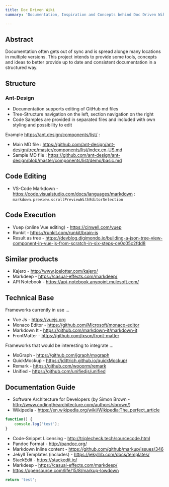 ```yaml
---
title: Doc Driven Wiki
summary: 'Documentation, Inspiration and Concepts behind Doc Driven Wiki.'

---
```

[//]: # (block)
## Abstract

Documentation often gets out of sync and is spread alonge many locations in multiple versions.
This project intends to provide some tools, concepts and ideas to better provide up to date
and consistent documentation in a structured way.

## Structure

### Ant-Design

- Documentation supports editing of GitHub md files
- Tree-Structure navigation on the left, section navigation on the right
- Code Samples are provided in separated files and included with own styling and possibility to edit

Example <https://ant.design/components/list/> :

- Main MD file : <https://github.com/ant-design/ant-design/tree/master/components/list/index.en-US.md>
- Sample MD file : <https://github.com/ant-design/ant-design/blob/master/components/list/demo/basic.md>

## Code Editing

- VS-Code Markdown - <https://code.visualstudio.com/docs/languages/markdown> : `markdown.preview.scrollPreviewWithEditorSelection` 

## Code Execution

- Vuep (online Vue editing) - <https://cinwell.com/vuep>
- Runkit - <https://runkit.com/runkit/brain-js>
- Result as tree - <https://devblog.digimondo.io/building-a-json-tree-view-component-in-vue-js-from-scratch-in-six-steps-ce0c05c2fdd8>

## Similar products

- Kajero - <http://www.joelotter.com/kajero/>
- Markdeep - <https://casual-effects.com/markdeep/>
- API Notebook - <https://api-notebook.anypoint.mulesoft.com/>

## Technical Base

Frameworks currently in use ...

- Vue Js - <https://vuejs.org>
- Monaco Editor - <https://github.com/Microsoft/monaco-editor>
- Markdown It - <https://github.com/markdown-it/markdown-it>
- FrontMatter - <https://github.com/jxson/front-matter>

Frameworks that would be interesting to integrate ...

- MxGraph - <https://github.com/jgraph/mxgraph>
- QuickMockup - <https://jdittrich.github.io/quickMockup/>
- Remark - <https://github.com/wooorm/remark>
- Unified - <https://github.com/unifiedjs/unified>

## Documentation Guide

- Software Architecture for Developers (by Simon Brown - <http://www.codingthearchitecture.com/authors/sbrown/>)
- Wikipedia - <https://en.wikipedia.org/wiki/Wikipedia:The_perfect_article>

```javascript
function() {
    console.log('test');
}
```

- Code-Snippet Licensing - <http://triplecheck.tech/sourcecode.html>
- Pandoc Format - <http://pandoc.org/>
- Markdown Inline content - <https://github.com/github/markup/issues/346>
- Jekyll Templates (includes) - <https://jekyllrb.com/docs/templates/>
- StackEdit - <https://stackedit.io/>
- Markdeep - <https://casual-effects.com/markdeep/>
- <https://opensource.com/life/15/8/markup-lowdown>

[//]: # (block:executable)
```javascript
return 'test';
```